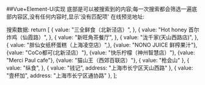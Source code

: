 ##Vue+Element-Ui实现
底部是可以被搜索到的内容;每一次搜索都会筛选一遍底部内容区,没有任何内容时,显示'没有匹配项'
在线预览地址:


搜索数据:
 return [
{
    value: "三全鲜食（北新泾店）",
},
{
    value: "Hot honey 首尔炸鸡（仙霞路）",
},
{
    value: "新旺角茶餐厅",
},
{
    value: "泷千家(天山西路店)",
},
{
    value: "胖仙女纸杯蛋糕（上海凌空店）",},
{value: "NONO JUICE  鲜榨果汁"},
{value: "CoCo都可(北新泾店）"},
{value: "快乐柠檬（神州智慧店）"},
{value: "Merci Paul cafe"},
{value: "猫山王（西郊百联店）"},
{ value: "枪会山" },
{
    value: "纵食",
},
{ value: "钱记", address: "上海市长宁区天山西路" },
{ value: "壹杯加", address: "上海市长宁区通协路" },
                        ];
